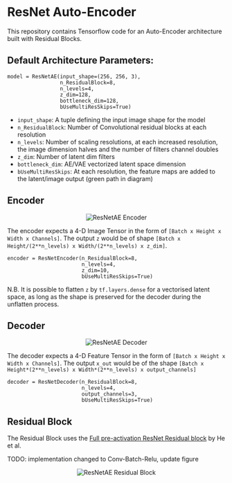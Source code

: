 # ResNet Auto-Encoder

This repository contains Tensorflow code for an Auto-Encoder architecture built with Residual Blocks. 

## Default Architecture Parameters:

```
model = ResNetAE(input_shape=(256, 256, 3),
                 n_ResidualBlock=8,
                 n_levels=4,
                 z_dim=128,
                 bottleneck_dim=128,
                 bUseMultiResSkips=True)
```

- ```input_shape```: A tuple defining the input image shape for the model
- ```n_ResidualBlock```: Number of Convolutional residual blocks at each resolution
- ```n_levels```: Number of scaling resolutions, at each increased resolution, the image dimension halves and the number of filters channel doubles
- ```z_dim```: Number of latent dim filters
- ```bottleneck_dim```: AE/VAE vectorized latent space dimension 
- ```bUseMultiResSkips```: At each resolution, the feature maps are added to the latent/image output (green path in diagram)


## Encoder

<p align="center">
  <img src="https://github.com/farrell236/ResNetAE/blob/master/architecture/encoder.png" alt="ResNetAE Encoder">
</p>

The encoder expects a 4-D Image Tensor in the form of ```[Batch x Height x Width x Channels]```. The output ```z``` would be of shape ```[Batch x Height/(2**n_levels) x Width/(2**n_levels) x z_dim]```.

```
encoder = ResNetEncoder(n_ResidualBlock=8, 
                        n_levels=4,
                        z_dim=10, 
                        bUseMultiResSkips=True)
```

N.B. It is possible to flatten ```z``` by ```tf.layers.dense``` for a vectorised latent space, as long as the shape is preserved for the decoder during the unflatten process.


## Decoder

<p align="center">
  <img src="https://github.com/farrell236/ResNetAE/blob/master/architecture/decoder.png" alt="ResNetAE Decoder">
</p>

The decoder expects a 4-D Feature Tensor in the form of ```[Batch x Height x Width x Channels]```. The output ```x_out``` would be of the shape ```[Batch x Height*(2**n_levels) x Width*(2**n_levels) x output_channels]```

```
decoder = ResNetDecoder(n_ResidualBlock=8, 
                        n_levels=4,
                        output_channels=3, 
                        bUseMultiResSkips=True)
```


## Residual Block

The Residual Block uses the [Full pre-activation ResNet Residual block](https://arxiv.org/pdf/1603.05027.pdf) by He et al.

TODO: implementation changed to Conv-Batch-Relu, update figure

<p align="center">
  <img src="https://github.com/farrell236/ResNetAE/blob/master/architecture/residual_block.png" alt="ResNetAE Residual Block">
</p>




